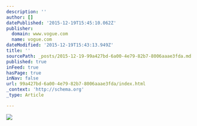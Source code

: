 ```yaml
---
description: ''
author: []
datePublished: '2015-12-19T15:45:10.062Z'
publisher:
  domain: www.vogue.com
  name: vogue.com
dateModified: '2015-12-19T15:43:13.949Z'
title: ''
sourcePath: _posts/2015-12-19-99a427bd-6a00-4e79-82b7-8006aaae3fda.md
published: true
inFeed: true
hasPage: true
inNav: false
url: 99a427bd-6a00-4e79-82b7-8006aaae3fda/index.html
_context: 'http://schema.org'
_type: Article

---
```

![](http://media.vogue.com/r/h_480,w_660//wp-content/uploads/2015/11/23/coats-for-every-body-type-1.jpg)